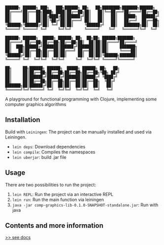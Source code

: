 

    ██████╗ ██████╗ ███╗   ███╗██████╗ ██╗   ██╗████████╗███████╗██████╗     
    ██╔════╝██╔═══██╗████╗ ████║██╔══██╗██║   ██║╚══██╔══╝██╔════╝██╔══██╗    
    ██║     ██║   ██║██╔████╔██║██████╔╝██║   ██║   ██║   █████╗  ██████╔╝    
    ██║     ██║   ██║██║╚██╔╝██║██╔═══╝ ██║   ██║   ██║   ██╔══╝  ██╔══██╗    
    ╚██████╗╚██████╔╝██║ ╚═╝ ██║██║     ╚██████╔╝   ██║   ███████╗██║  ██║    
    ╚═════╝ ╚═════╝ ╚═╝     ╚═╝╚═╝      ╚═════╝    ╚═╝   ╚══════╝╚═╝  ╚═╝    
                                                                            
    ██████╗ ██████╗  █████╗ ██████╗ ██╗  ██╗██╗ ██████╗███████╗              
    ██╔════╝ ██╔══██╗██╔══██╗██╔══██╗██║  ██║██║██╔════╝██╔════╝              
    ██║  ███╗██████╔╝███████║██████╔╝███████║██║██║     ███████╗              
    ██║   ██║██╔══██╗██╔══██║██╔═══╝ ██╔══██║██║██║     ╚════██║              
    ╚██████╔╝██║  ██║██║  ██║██║     ██║  ██║██║╚██████╗███████║              
    ╚═════╝ ╚═╝  ╚═╝╚═╝  ╚═╝╚═╝     ╚═╝  ╚═╝╚═╝ ╚═════╝╚══════╝              
                                                                            
    ██╗     ██╗██████╗ ██████╗  █████╗ ██████╗ ██╗   ██╗                      
    ██║     ██║██╔══██╗██╔══██╗██╔══██╗██╔══██╗╚██╗ ██╔╝                      
    ██║     ██║██████╔╝██████╔╝███████║██████╔╝ ╚████╔╝                       
    ██║     ██║██╔══██╗██╔══██╗██╔══██║██╔══██╗  ╚██╔╝                        
    ███████╗██║██████╔╝██║  ██║██║  ██║██║  ██║   ██║                         
    ╚══════╝╚═╝╚═════╝ ╚═╝  ╚═╝╚═╝  ╚═╝╚═╝  ╚═╝   ╚═╝                         
                                                                            


A playground for functional programming with Clojure,
implementing some computer graphics algorithms 

## Installation

Build with `Leiningen`: The project can be manually installed and used via Leiningen.
- `lein deps`: Download dependencies
- `lein compile`: Compiles the namespaces
- `lein uberjar`: build .jar file

## Usage
There are two possibilities to run the project:

1. `lein REPL`: Run the project via an interactive REPL
2. `lein run`: Run the main function via leiningen
3. `java -jar comp-graphics-lib-0.1.0-SNAPSHOT-standalone.jar`: Run with java

## Contents and more information

[>> see docs](doc/intro.md)

